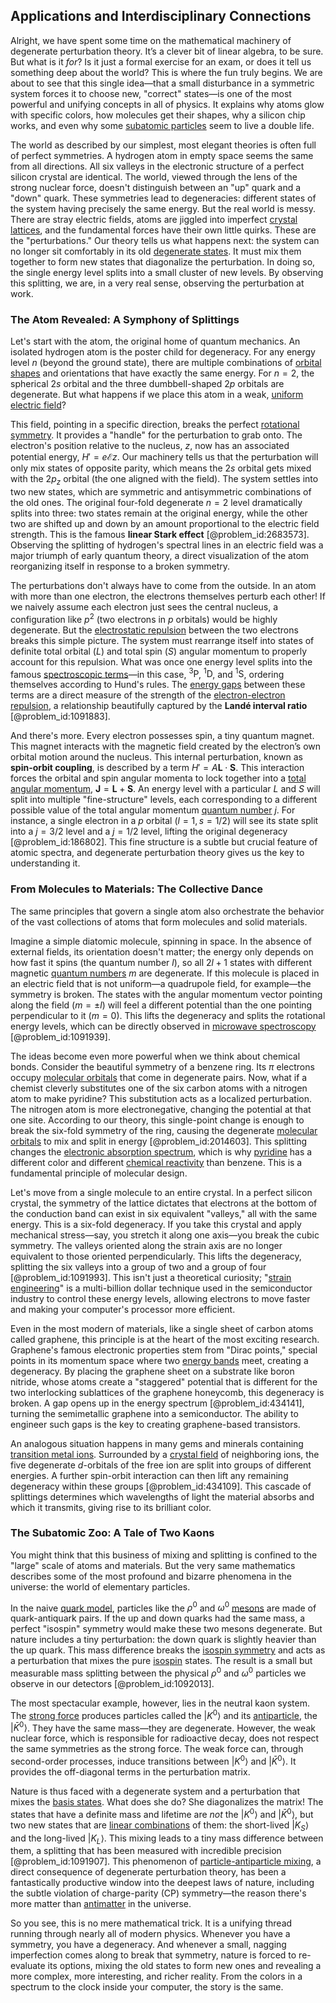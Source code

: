 ## Applications and Interdisciplinary Connections

Alright, we have spent some time on the mathematical machinery of degenerate perturbation theory. It’s a clever bit of linear algebra, to be sure. But what is it *for*? Is it just a formal exercise for an exam, or does it tell us something deep about the world? This is where the fun truly begins. We are about to see that this single idea—that a small disturbance in a symmetric system forces it to choose new, "correct" states—is one of the most powerful and unifying concepts in all of physics. It explains why atoms glow with specific colors, how molecules get their shapes, why a silicon chip works, and even why some [subatomic particles](@article_id:141998) seem to live a double life.

The world as described by our simplest, most elegant theories is often full of perfect symmetries. A hydrogen atom in empty space seems the same from all directions. All six valleys in the electronic structure of a perfect silicon crystal are identical. The world, viewed through the lens of the strong nuclear force, doesn't distinguish between an "up" quark and a "down" quark. These symmetries lead to degeneracies: different states of the system having precisely the same energy. But the real world is messy. There are stray electric fields, atoms are jiggled into imperfect [crystal lattices](@article_id:147780), and the fundamental forces have their own little quirks. These are the "perturbations." Our theory tells us what happens next: the system can no longer sit comfortably in its old [degenerate states](@article_id:274184). It must mix them together to form new states that diagonalize the perturbation. In doing so, the single energy level splits into a small cluster of new levels. By observing this splitting, we are, in a very real sense, observing the perturbation at work.

### The Atom Revealed: A Symphony of Splittings

Let's start with the atom, the original home of quantum mechanics. An isolated hydrogen atom is the poster child for degeneracy. For any energy level $n$ (beyond the ground state), there are multiple combinations of [orbital shapes](@article_id:136893) and orientations that have exactly the same energy. For $n=2$, the spherical $2s$ orbital and the three dumbbell-shaped $2p$ orbitals are degenerate. But what happens if we place this atom in a weak, [uniform electric field](@article_id:263811)?

This field, pointing in a specific direction, breaks the perfect [rotational symmetry](@article_id:136583). It provides a "handle" for the perturbation to grab onto. The electron's position relative to the nucleus, $z$, now has an associated potential energy, $H' = e\mathcal{E}z$. Our machinery tells us that the perturbation will only mix states of opposite parity, which means the $2s$ orbital gets mixed with the $2p_z$ orbital (the one aligned with the field). The system settles into two new states, which are symmetric and antisymmetric combinations of the old ones. The original four-fold degenerate $n=2$ level dramatically splits into three: two states remain at the original energy, while the other two are shifted up and down by an amount proportional to the electric field strength. This is the famous **linear Stark effect** [@problem_id:2683573]. Observing the splitting of hydrogen's spectral lines in an electric field was a major triumph of early quantum theory, a direct visualization of the atom reorganizing itself in response to a broken symmetry.

The perturbations don't always have to come from the outside. In an atom with more than one electron, the electrons themselves perturb each other! If we naively assume each electron just sees the central nucleus, a configuration like $p^2$ (two electrons in $p$ orbitals) would be highly degenerate. But the [electrostatic repulsion](@article_id:161634) between the two electrons breaks this simple picture. The system must rearrange itself into states of definite total orbital ($L$) and total spin ($S$) angular momentum to properly account for this repulsion. What was once one energy level splits into the famous [spectroscopic terms](@article_id:175485)—in this case, ${}^{3}\text{P}$, ${}^{1}\text{D}$, and ${}^{1}\text{S}$, ordering themselves according to Hund's rules. The [energy gaps](@article_id:148786) between these terms are a direct measure of the strength of the [electron-electron repulsion](@article_id:154484), a relationship beautifully captured by the **Landé interval ratio** [@problem_id:1091883].

And there's more. Every electron possesses spin, a tiny quantum magnet. This magnet interacts with the magnetic field created by the electron’s own orbital motion around the nucleus. This internal perturbation, known as **spin-orbit coupling**, is described by a term $H' = A \mathbf{L} \cdot \mathbf{S}$. This interaction forces the orbital and spin angular momenta to lock together into a [total angular momentum](@article_id:155254), $\mathbf{J} = \mathbf{L} + \mathbf{S}$. An energy level with a particular $L$ and $S$ will split into multiple "fine-structure" levels, each corresponding to a different possible value of the total angular momentum [quantum number](@article_id:148035) $j$. For instance, a single electron in a $p$ orbital ($l=1, s=1/2$) will see its state split into a $j=3/2$ level and a $j=1/2$ level, lifting the original degeneracy [@problem_id:186802]. This fine structure is a subtle but crucial feature of atomic spectra, and degenerate perturbation theory gives us the key to understanding it.

### From Molecules to Materials: The Collective Dance

The same principles that govern a single atom also orchestrate the behavior of the vast collections of atoms that form molecules and solid materials.

Imagine a simple diatomic molecule, spinning in space. In the absence of external fields, its orientation doesn't matter; the energy only depends on how fast it spins (the quantum number $l$), so all $2l+1$ states with different magnetic [quantum numbers](@article_id:145064) $m$ are degenerate. If this molecule is placed in an electric field that is not uniform—a quadrupole field, for example—the symmetry is broken. The states with the angular momentum vector pointing along the field ($m=\pm l$) will feel a different potential than the one pointing perpendicular to it ($m=0$). This lifts the degeneracy and splits the rotational energy levels, which can be directly observed in [microwave spectroscopy](@article_id:147609) [@problem_id:1091939].

The ideas become even more powerful when we think about chemical bonds. Consider the beautiful symmetry of a benzene ring. Its $\pi$ electrons occupy [molecular orbitals](@article_id:265736) that come in degenerate pairs. Now, what if a chemist cleverly substitutes one of the six carbon atoms with a nitrogen atom to make pyridine? This substitution acts as a localized perturbation. The nitrogen atom is more electronegative, changing the potential at that one site. According to our theory, this single-point change is enough to break the six-fold symmetry of the ring, causing the degenerate [molecular orbitals](@article_id:265736) to mix and split in energy [@problem_id:2014603]. This splitting changes the [electronic absorption spectrum](@article_id:269083), which is why [pyridine](@article_id:183920) has a different color and different [chemical reactivity](@article_id:141223) than benzene. This is a fundamental principle of molecular design.

Let's move from a single molecule to an entire crystal. In a perfect silicon crystal, the symmetry of the lattice dictates that electrons at the bottom of the conduction band can exist in six equivalent "valleys," all with the same energy. This is a six-fold degeneracy. If you take this crystal and apply mechanical stress—say, you stretch it along one axis—you break the cubic symmetry. The valleys oriented along the strain axis are no longer equivalent to those oriented perpendicularly. This lifts the degeneracy, splitting the six valleys into a group of two and a group of four [@problem_id:1091993]. This isn't just a theoretical curiosity; "[strain engineering](@article_id:138749)" is a multi-billion dollar technique used in the semiconductor industry to control these energy levels, allowing electrons to move faster and making your computer's processor more efficient.

Even in the most modern of materials, like a single sheet of carbon atoms called graphene, this principle is at the heart of the most exciting research. Graphene's famous electronic properties stem from "Dirac points," special points in its momentum space where two [energy bands](@article_id:146082) meet, creating a degeneracy. By placing the graphene sheet on a substrate like boron nitride, whose atoms create a "staggered" potential that is different for the two interlocking sublattices of the graphene honeycomb, this degeneracy is broken. A gap opens up in the energy spectrum [@problem_id:434141], turning the semimetallic graphene into a semiconductor. The ability to engineer such gaps is the key to creating graphene-based transistors.

An analogous situation happens in many gems and minerals containing [transition metal ions](@article_id:146025). Surrounded by a [crystal field](@article_id:146699) of neighboring ions, the five degenerate $d$-orbitals of the free ion are split into groups of different energies. A further spin-orbit interaction can then lift any remaining degeneracy within these groups [@problem_id:434109]. This cascade of splittings determines which wavelengths of light the material absorbs and which it transmits, giving rise to its brilliant color.

### The Subatomic Zoo: A Tale of Two Kaons

You might think that this business of mixing and splitting is confined to the "large" scale of atoms and materials. But the very same mathematics describes some of the most profound and bizarre phenomena in the universe: the world of elementary particles.

In the naive [quark model](@article_id:147269), particles like the $\rho^0$ and $\omega^0$ [mesons](@article_id:184041) are made of quark-antiquark pairs. If the up and down quarks had the same mass, a perfect "isospin" symmetry would make these two mesons degenerate. But nature includes a tiny perturbation: the down quark is slightly heavier than the up quark. This mass difference breaks the [isospin symmetry](@article_id:145569) and acts as a perturbation that mixes the pure [isospin](@article_id:156020) states. The result is a small but measurable mass splitting between the physical $\rho^0$ and $\omega^0$ particles we observe in our detectors [@problem_id:1092013].

The most spectacular example, however, lies in the neutral kaon system. The [strong force](@article_id:154316) produces particles called the $|K^0\rangle$ and its [antiparticle](@article_id:193113), the $|\bar{K}^0\rangle$. They have the same mass—they are degenerate. However, the weak nuclear force, which is responsible for radioactive decay, does not respect the same symmetries as the strong force. The weak force can, through second-order processes, induce transitions between $|K^0\rangle$ and $|\bar{K}^0\rangle$. It provides the off-diagonal terms in the perturbation matrix.

Nature is thus faced with a degenerate system and a perturbation that mixes the [basis states](@article_id:151969). What does she do? She diagonalizes the matrix! The states that have a definite mass and lifetime are *not* the $|K^0\rangle$ and $|\bar{K}^0\rangle$, but two new states that are [linear combinations](@article_id:154249) of them: the short-lived $|K_S\rangle$ and the long-lived $|K_L\rangle$. This mixing leads to a tiny mass difference between them, a splitting that has been measured with incredible precision [@problem_id:1091907]. This phenomenon of [particle-antiparticle mixing](@article_id:157637), a direct consequence of degenerate perturbation theory, has been a fantastically productive window into the deepest laws of nature, including the subtle violation of charge-parity (CP) symmetry—the reason there's more matter than [antimatter](@article_id:152937) in the universe.

So you see, this is no mere mathematical trick. It is a unifying thread running through nearly all of modern physics. Whenever you have a symmetry, you have a degeneracy. And whenever a small, nagging imperfection comes along to break that symmetry, nature is forced to re-evaluate its options, mixing the old states to form new ones and revealing a more complex, more interesting, and richer reality. From the colors in a spectrum to the clock inside your computer, the story is the same.